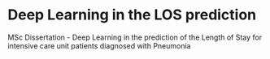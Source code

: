 # Deep Learning in the LOS prediction
MSc Dissertation - Deep Learning in the prediction of the Length of Stay for intensive care unit patients diagnosed with Pneumonia
